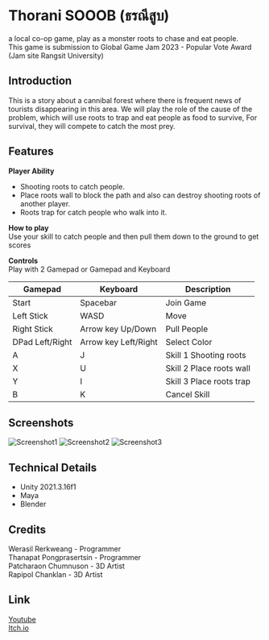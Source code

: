 # Thorani SOOOB (ธรณีสูบ)
a local co-op game, play as a monster roots to chase and eat people.\
This game is submission to Global Game Jam 2023 - Popular Vote Award (Jam site Rangsit University)

## Introduction
This is a story about a cannibal forest where there is frequent news of tourists disappearing in this area. We will play the role of the cause of the problem, which will use roots to trap and eat people as food to survive, For survival, they will compete to catch the most prey.

## Features
**Player Ability**
- Shooting roots to catch people.
- Place roots wall to block the path and also can destroy shooting roots of another player.
- Roots trap for catch people who walk into it.

**How to play**\
Use your skill to catch people and then pull them down to the ground to get scores

**Controls**\
Play with 2 Gamepad or Gamepad and Keyboard

| Gamepad | Keyboard | Description |
| ------------- | ------------- | ------------- |
| Start | Spacebar | Join Game |
| Left Stick  | WASD  | Move |
| Right Stick  | Arrow key Up/Down  | Pull People |
| DPad Left/Right | Arrow key Left/Right | Select Color |
| A | J | Skill 1 Shooting roots |
| X | U | Skill 2 Place roots wall |
| Y | I | Skill 3 Place roots trap |
| B | K | Cancel Skill |

## Screenshots
![Screenshot1](images/screenshot1.gif)
![Screenshot2](images/screenshot2.gif)
![Screenshot3](images/screenshot3.gif)

## Technical Details
- Unity 2021.3.16f1
- Maya
- Blender

## Credits
Werasil Rerkweang - Programmer\
Thanapat Pongprasertsin - Programmer\
Patcharaon Chumnuson - 3D Artist\
Rapipol Chanklan - 3D Artist

## Link
[Youtube](https://youtu.be/ckGDauvEDzw)\
[Itch.io](https://werasilz.itch.io/thorani-sooob)
